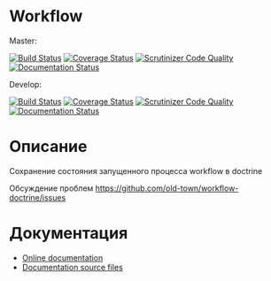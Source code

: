 # Workflow

Master:

[![Build Status](https://secure.travis-ci.org/old-town/workflow-doctrine.svg?branch=master)](https://secure.travis-ci.org/old-town/workflow-doctrine)
[![Coverage Status](https://coveralls.io/repos/old-town/workflow-doctrine/badge.svg?branch=master&service=github)](https://coveralls.io/github/old-town/workflow-doctrine?branch=master)
[![Scrutinizer Code Quality](https://scrutinizer-ci.com/g/old-town/workflow-doctrine/badges/quality-score.png?b=master)](https://scrutinizer-ci.com/g/old-town/workflow-doctrine/?branch=master)
[![Documentation Status](https://readthedocs.org/projects/workflow-doctrine/badge/?version=master)](http://workflow-doctrine.readthedocs.org/ru/latest/?badge=master)

Develop:

[![Build Status](https://secure.travis-ci.org/old-town/workflow-doctrine.svg?branch=dev)](https://secure.travis-ci.org/old-town/workflow-doctrine)
[![Coverage Status](https://coveralls.io/repos/old-town/workflow-doctrine/badge.svg?branch=dev&service=github)](https://coveralls.io/github/old-town/workflow-doctrine?branch=dev)
[![Scrutinizer Code Quality](https://scrutinizer-ci.com/g/old-town/workflow-doctrine/badges/quality-score.png?b=dev)](https://scrutinizer-ci.com/g/old-town/workflow-doctrine/?branch=dev)
[![Documentation Status](https://readthedocs.org/projects/workflow-doctrine/badge/?version=dev)](http://workflow-doctrine.readthedocs.org/ru/latest/?badge=dev)

# Описание

Сохранение состояния запущенного процесса workflow в doctrine

Обсуждение проблем https://github.com/old-town/workflow-doctrine/issues

# Документация
- [Online documentation](http://workflow-doctrine.readthedocs.org/ru/dev/)
- [Documentation source files](doc/book/ru/)

